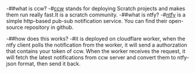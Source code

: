 -##what is ccw?
  -#[ccw](https://ccw.site) stands for deploying Scratch projects and makes them run really fast.It is a scratch community.
-##what is ntfy?
  -#[ntfy](https://ntfy.sh) is a simple http-based pub-sub notification service. You can find their open-source repository in github.

-##how does this works?
  -#it is deployed on cloudflare worker, when the ntfy client polls the notification from the worker, it will send a authorzation that contains your token of ccw. When the worker receives the request, it will fetch the latest notifications from ccw server and convert them to ntfy-json format, then send it back.